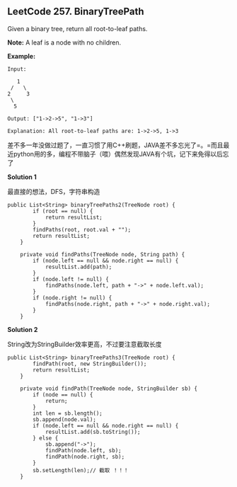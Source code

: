## LeetCode 257. BinaryTreePath

Given a binary tree, return all root-to-leaf paths.

**Note:** A leaf is a node with no children.

**Example:**

```
Input:

   1
 /   \
2     3
 \
  5

Output: ["1->2->5", "1->3"]

Explanation: All root-to-leaf paths are: 1->2->5, 1->3
```



差不多一年没做过题了，一直习惯了用C++刷题，JAVA差不多忘光了=。=而且最近python用的多，编程不带脑子（喂）偶然发现JAVA有个坑，记下来免得以后忘了



**Solution 1**

最直接的想法，DFS，字符串构造

```
public List<String> binaryTreePaths2(TreeNode root) {
        if (root == null) {
            return resultList;
        }
        findPaths(root, root.val + "");
        return resultList;
    }

    private void findPaths(TreeNode node, String path) {
        if (node.left == null && node.right == null) {
            resultList.add(path);
        }
        if (node.left != null) {
            findPaths(node.left, path + "->" + node.left.val);
        }
        if (node.right != null) {
            findPaths(node.right, path + "->" + node.right.val);
        }
    }
```



**Solution 2**

String改为StringBuilder效率更高，不过要注意截取长度

```
public List<String> binaryTreePaths3(TreeNode root) {
        findPath(root, new StringBuilder());
        return resultList;
    }

    private void findPath(TreeNode node, StringBuilder sb) {
        if (node == null) {
            return;
        }
        int len = sb.length();
        sb.append(node.val);
        if (node.left == null && node.right == null) {
            resultList.add(sb.toString());
        } else {
            sb.append("->");
            findPath(node.left, sb);
            findPath(node.right, sb);
        }
        sb.setLength(len);// 截取 ！！！
    }
```



